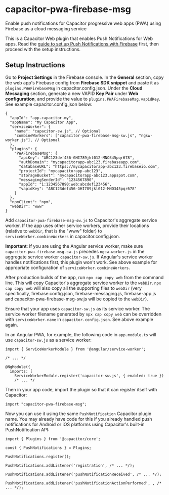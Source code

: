 # capacitor-pwa-firebase-msg
Enable push notifications for Capacitor progressive web apps (PWA) using Firebase as a cloud messaging service

This is a Capacitor Web plugin that enables Push Notifications for Web apps. Read the [guide to set up Push Notifications with Firebase](https://capacitor.ionicframework.com/docs/guides/push-notifications-firebase/) first, then proceed with the setup instructions. 

## Setup Instructions
Go to **Project Settings** in the Firebase console. In the **General** section, copy the web app's Firebase config from **Firebase SDK snippet** and paste it as `plugins.PWAFirebaseMsg` in capacitor.config.json. Under the **Cloud Messaging** section, generate a new VAPID **Key Pair** under **Web configuration**, and provide the value to `plugins.PWAFirebaseMsg.vapidKey`. See example capacitor.config.json below:

```
{
  "appId": "app.capacitor.my",
  "appName": "My Capacitor App",
  "serviceWorker": {
    "name": "capacitor-sw.js", // Optional
    "combineWorkers": ["capacitor-pwa-firebase-msg-sw.js", "ngsw-worker.js"], // Optional
  },
  "plugins": {
    "PWAFirebaseMsg": {
      "apiKey": "ABC123def456-GHI789jkl012-MNO345pqr678",
      "authDomain": "mycapacitorapp-abc123.firebaseapp.com",
      "databaseURL": "https://mycapacitorapp-abc123.firebaseio.com",
      "projectId": "mycapacitorapp-abc123",
      "storageBucket": "mycapacitorapp-abc123.appspot.com",
      "messagingSenderId": "1234567890",
      "appId": "1:1234567890:web:abcdef123456",
      "vapidKey": "ABC123def456-GHI789jkl012-MNO345pqr678"
    }
  },
  "npmClient": "npm",
  "webDir": "www"
}
```

Add `capacitor-pwa-firebase-msg-sw.js` to Capacitor's aggregate service worker. If the app uses other service workers, provide their locations (relative to `webDir`, that is the "www" folder) to `serviceWorker.combineWorkers` in capacitor.config.json.

**Important**: If you are using the Angular service worker, make sure `capacitor-pwa-firebase-msg-sw.js` precedes `ngsw-worker.js` in the aggregate service worker `capacitor-sw.js`.  If Angular's service worker handles notifications first, this plugin won't work.  See above example for appropriate configuration of `serviceWorker.combineWorkers`.

After production builds of the app, run `npx cap copy web` from the command line. This will copy Capacitor's aggregate service worker to the `webDir`. `npx cap copy web` will also copy all the supporting files to `webDir` (very specifically, firebase.config.json, firebase-messaging.js, firebase-app.js and capacitor-pwa-firebase-msg-sw.js will be copied to the `webDir`).

Ensure that your app uses `capacitor-sw.js` as its service worker. The service worker filename generated by `npx cap copy web` can be overridden with `serviceWorker.name` in `capacitor.config.json`. See above example again.

In an Angular PWA, for example, the following code in `app.module.ts` will use `capacitor-sw.js` as a service worker:

```
import { ServiceWorkerModule } from '@angular/service-worker';

/* ... */

@NgModule({
  imports: [
    ServiceWorkerModule.register('capacitor-sw.js', { enabled: true })
    /* ... */
```

Then in your app code, import the plugin so that it can register itself with Capacitor:

```
import "capacitor-pwa-firebase-msg";
```

Now you can use it using the same `PushNotification` Capacitor plugin name.  You may already have code for this if you already handled push notifications for Android or iOS platforms using Capacitor's built-in PushNotification API:

```
import { Plugins } from '@capacitor/core';

const { PushNotifications } = Plugins;

PushNotifications.register();

PushNotifications.addListener('registration', /* ... */);

PushNotifications.addListener('pushNotificationReceived', /* ... */);

PushNotifications.addListener('pushNotificationActionPerformed', , /* ... */);
```